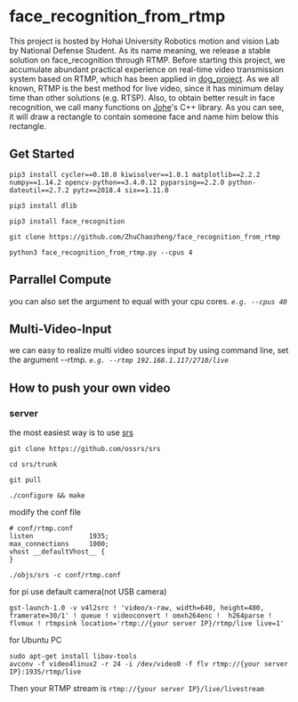 # face_recognition_from_rtmp

This project is hosted by Hohai University Robotics motion and vision Lab by National Defense Student. As its name meaning, we release a stable solution on face_recognition through RTMP. Before starting this project, we accumulate abundant practical experience on real-time video transmission system based on RTMP, which has been applied in [dog_project](https://github.com/ZhuChaozheng/dog_project). As we all known, RTMP is the best method for live video, since it has minimum delay time than other solutions (e.g. RTSP). Also, to obtain better result in face recognition, we call many functions on [Johe](https://github.com/ageitgey/face_recognition)'s C++ library. As you can see, it will draw a rectangle to contain someone face and name him below this rectangle.


## Get Started
```
pip3 install cycler==0.10.0 kiwisolver==1.0.1 matplotlib==2.2.2 numpy==1.14.2 opencv-python==3.4.0.12 pyparsing==2.2.0 python-dateutil==2.7.2 pytz==2018.4 six==1.11.0

pip3 install dlib

pip3 install face_recognition

git clone https://github.com/ZhuChaozheng/face_recognition_from_rtmp

python3 face_recognition_from_rtmp.py --cpus 4
```

## Parrallel Compute
you can also set the argument to equal with your cpu cores. *``e.g. --cpus 40``*

## Multi-Video-Input
we can easy to realize multi video sources input by using command line, set the argument --rtmp. *``e.g. --rtmp 192.168.1.117/2710/live``*

## How to push your own video
### server
the most easiest way is to use [srs](https://github.com/ossrs/srs/wiki/v1_CN_SampleRTMP)
```
git clone https://github.com/ossrs/srs

cd srs/trunk

git pull

./configure && make
```
modify the conf file
```
# conf/rtmp.conf
listen              1935;
max_connections     1000;
vhost __defaultVhost__ {
}
```
```
./objs/srs -c conf/rtmp.conf
```
for pi use default camera(not USB camera)
```
gst-launch-1.0 -v v4l2src ! 'video/x-raw, width=640, height=480, framerate=30/1' ! queue ! videoconvert ! omxh264enc !  h264parse ! flvmux ! rtmpsink location='rtmp://{your server IP}/rtmp/live live=1'
```
for Ubuntu PC
```
sudo apt-get install libav-tools
avconv -f video4linux2 -r 24 -i /dev/video0 -f flv rtmp://{your server IP}:1935/rtmp/live
```

Then your RTMP stream is ``rtmp://{your server IP}/live/livestream``
